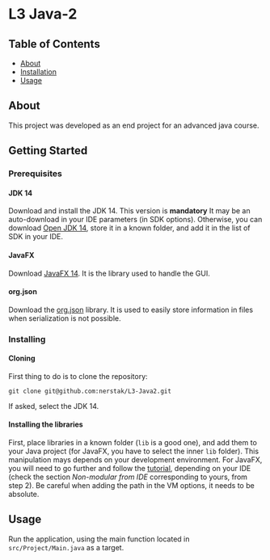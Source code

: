 # L3 Java-2

## Table of Contents

+ [About](#about)
+ [Installation](#getting_started)
+ [Usage](#usage)

## About <a name = "about"></a>

This project was developed as an end project for an advanced java course.

## Getting Started <a name = "getting_started"></a>

### Prerequisites

#### JDK 14

Download and install the JDK 14. This version is **mandatory** It may be an auto-download in your IDE parameters (in SDK options). Otherwise, you can download [Open JDK 14](https://jdk.java.net/14/), store it in a known folder, and add it in the list of SDK in your IDE.

#### JavaFX

Download [JavaFX 14](https://gluonhq.com/products/javafx/). It is the library used to handle the GUI.

#### org.json

Download the [org.json](https://github.com/stleary/JSON-java) library. It is used to easily store information in files when serialization is not possible.

### Installing

#### Cloning

First thing to do is to clone the repository: 

```
git clone git@github.com:nerstak/L3-Java2.git
```
If asked, select the JDK 14.

#### Installing the libraries

First, place libraries in a known folder (`lib` is a good one), and add them to your Java project (for JavaFX, you have to select the inner `lib` folder). This manipulation mays depends on your development environment.
For JavaFX, you will need to go further and follow the [tutorial](https://openjfx.io/openjfx-docs/), depending on your IDE (check the section *Non-modular from IDE* corresponding to yours, from step 2). Be careful when adding the path in the VM options, it needs to be absolute.

## Usage <a name = "usage"></a>

Run the application, using the main function located in `src/Project/Main.java` as a target.
